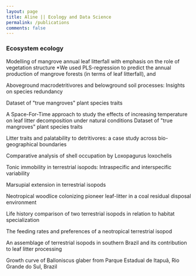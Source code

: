 ```yaml
---
layout: page
title: Aline || Ecology and Data Science
permalink: /publications
comments: false
---
```


<div class="row justify-content-between">
<div class="col-md-8 pr-5">

### Ecosystem ecology
Modelling of mangrove annual leaf litterfall with emphasis on the role of vegetation structure
*We used PLS-regression to predict the annual production of mangrove forests (in terms of leaf litterfall), and

Aboveground macrodetritivores and belowground soil processes: Insights on species redundancy  

Dataset of "true mangroves" plant species traits

A Space-For-Time approach to study the effects of increasing temperature on leaf litter decomposition under natural conditions
Dataset of "true mangroves" plant species traits

Litter traits and palatability to detritivores: a case study across bio-geographical boundaries

Comparative analysis of shell occupation by Loxopagurus loxochelis

Tonic immobility in terrestrial isopods: Intraspecific and interspecific variability

Marsupial extension in terrestrial isopods

Neotropical woodlice colonizing pioneer leaf-litter in a coal residual disposal environment

Life history comparison of two terrestrial isopods in relation to habitat specialization

The feeding rates and preferences of a neotropical terrestrial isopod

An assemblage of terrestrial isopods in southern Brazil and its contribution to leaf litter processing

Growth curve of Balloniscus glaber from Parque Estadual de Itapuã, Rio Grande do Sul, Brazil





</div>


</div>
